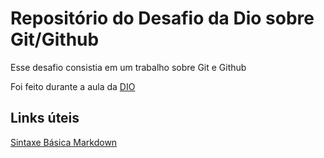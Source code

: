 # Repositório do Desafio da Dio sobre Git/Github

Esse desafio consistia em um trabalho sobre Git e Github

Foi feito durante a aula da [DIO](https://www.dio.me/sign-up?ref=VEYWUJWZE7) 

## Links úteis

[Sintaxe Básica Markdown](https://www.markdownguide.org/basic-syntax/)
